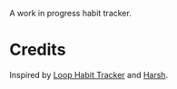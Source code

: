 A work in progress habit tracker.

# Credits

Inspired by
[Loop Habit Tracker](https://github.com/iSoron/uhabits)
and
[Harsh](https://github.com/wakatara/harsh).
